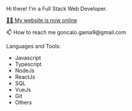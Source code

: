 Hi there!
I'm a Full Stack Web Developer.

<a href="https://gama10tech.github.io/pesonal_portfolio/" target="blank">👨‍💻 My website is now online</a>
<p>📫 How to reach me goncalo.gama9@gmail.com</p>

Languages and Tools:
<ul>
  <li>Javascript</li>
    <li>Typescript</li>
  <li>NodeJs</li>
  <li>ReactJs</li>
   <li>SQL</li>
  <li>VueJs</li> 
  <li>Git</li>
  <li>Others</li>
</ul>
